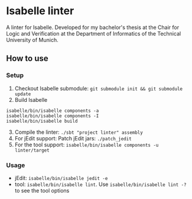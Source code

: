 # Isabelle linter
A linter for Isabelle. Developed for my bachelor's thesis at the Chair for Logic and Verification at the Department of Informatics of the Technical University of Munich.

## How to use

### Setup
1. Checkout Isabelle submodule: `git submodule init && git submodule update`
2. Build Isabelle
```
isabelle/bin/isabelle components -a
isabelle/bin/isabelle components -I
isabelle/bin/isabelle build
```
3. Compile the linter: `./sbt "project linter" assembly`
4. For jEdit support: Patch jEdit jars: `./patch_jedit`
5. For the tool support: `isabelle/bin/isabelle components -u linter/target`

### Usage
- jEdit: `isabelle/bin/isabelle jedit -e`
- tool: `isabelle/bin/isabelle lint`. Use `isabelle/bin/isabelle lint -?` to
  see the tool options
